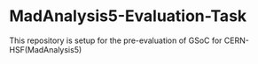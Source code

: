 # MadAnalysis5-Evaluation-Task
This repository is setup for the pre-evaluation of GSoC for CERN-HSF(MadAnalysis5)
